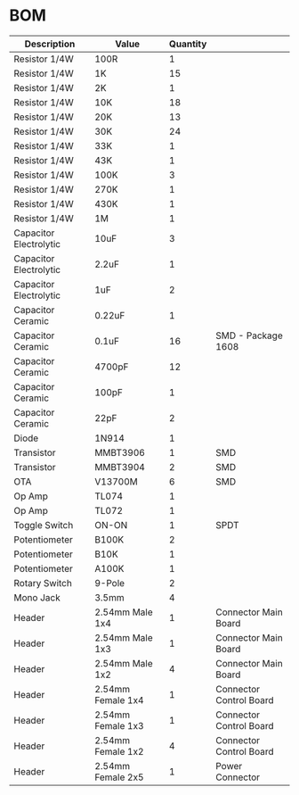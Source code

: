 # BOM

| Description | Value | Quantity | |
| --- | --- | --- | --- |
| Resistor 1/4W | 100R | 1 | |
| Resistor 1/4W | 1K | 15 | |
| Resistor 1/4W | 2K | 1 | |
| Resistor 1/4W | 10K | 18 | |
| Resistor 1/4W | 20K | 13 | |
| Resistor 1/4W | 30K | 24 | |
| Resistor 1/4W | 33K | 1 | |
| Resistor 1/4W | 43K | 1 | |
| Resistor 1/4W | 100K | 3 | |
| Resistor 1/4W | 270K | 1 | |
| Resistor 1/4W | 430K | 1 | |
| Resistor 1/4W | 1M | 1 | |
| Capacitor Electrolytic | 10uF | 3 | |
| Capacitor Electrolytic | 2.2uF | 1 | |
| Capacitor Electrolytic | 1uF | 2 | |
| Capacitor Ceramic | 0.22uF | 1 | |
| Capacitor Ceramic | 0.1uF | 16 | SMD - Package 1608 |
| Capacitor Ceramic | 4700pF | 12 | |
| Capacitor Ceramic | 100pF | 1 | |
| Capacitor Ceramic | 22pF | 2 | |
| Diode | 1N914 | 1 | |
| Transistor | MMBT3906 | 1 | SMD |
| Transistor | MMBT3904 | 2 | SMD |
| OTA | V13700M | 6 | SMD|
| Op Amp | TL074 | 1 | |
| Op Amp | TL072 | 1 | |
| Toggle Switch | ON-ON | 1 | SPDT |
| Potentiometer | B100K | 2 | |
| Potentiometer | B10K | 1 | |
| Potentiometer | A100K | 1 | |
| Rotary Switch | 9-Pole | 2 | |
| Mono Jack | 3.5mm | 4 | |
| Header | 2.54mm Male 1x4 | 1 | Connector Main Board |
| Header | 2.54mm Male 1x3 | 1 | Connector Main Board |
| Header | 2.54mm Male 1x2 | 4 | Connector Main Board |
| Header | 2.54mm Female 1x4 | 1 | Connector Control Board |
| Header | 2.54mm Female 1x3 | 1 | Connector Control Board |
| Header | 2.54mm Female 1x2 | 4 | Connector Control Board |
| Header | 2.54mm Female 2x5 | 1 | Power Connector |
